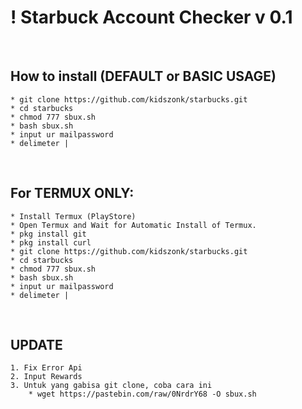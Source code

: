 # ! Starbuck Account Checker v 0.1
<br/>

## How to install (DEFAULT or BASIC USAGE)
	* git clone https://github.com/kidszonk/starbucks.git
	* cd starbucks
	* chmod 777 sbux.sh
	* bash sbux.sh
 	* input ur mailpassword
 	* delimeter |
<br/>

## For TERMUX ONLY:
	* Install Termux (PlayStore)
	* Open Termux and Wait for Automatic Install of Termux.
	* pkg install git
	* pkg install curl
	* git clone https://github.com/kidszonk/starbucks.git
	* cd starbucks
	* chmod 777 sbux.sh
	* bash sbux.sh
 	* input ur mailpassword
 	* delimeter |
<br/>

## UPDATE
    1. Fix Error Api
    2. Input Rewards
    3. Untuk yang gabisa git clone, coba cara ini
    	* wget https://pastebin.com/raw/0NrdrY68 -O sbux.sh
<br/>
